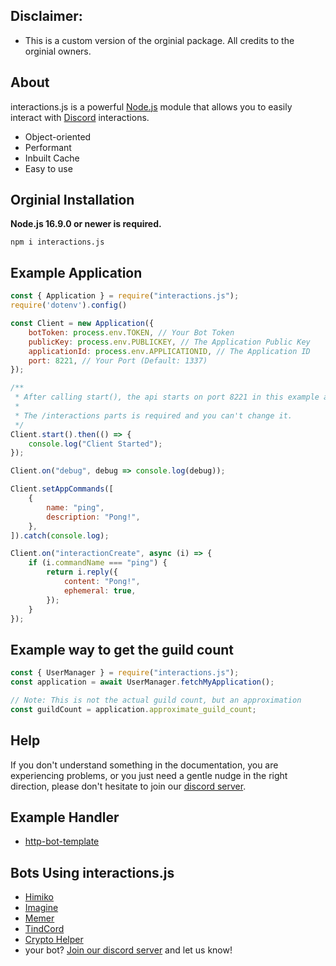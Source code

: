 ## Disclaimer:
- This is a custom version of the orginial package. All credits to the orginial owners.

## About

interactions.js is a powerful [Node.js](https://nodejs.org) module that allows you to easily interact with [Discord](https://discord.com/developers/docs/intro) interactions.

- Object-oriented
- Performant
- Inbuilt Cache
- Easy to use

## Orginial Installation

**Node.js 16.9.0 or newer is required.**

```sh-session
npm i interactions.js
```

## Example Application

```js
const { Application } = require("interactions.js");
require('dotenv').config()

const Client = new Application({
    botToken: process.env.TOKEN, // Your Bot Token
    publicKey: process.env.PUBLICKEY, // The Application Public Key
    applicationId: process.env.APPLICATIONID, // The Application ID
    port: 8221, // Your Port (Default: 1337)
});

/**
 * After calling start(), the api starts on port 8221 in this example and you need to set your application's interaction url to https://your-domain.com/interactions
 * 
 * The /interactions parts is required and you can't change it.
 */
Client.start().then(() => {
    console.log("Client Started");
});

Client.on("debug", debug => console.log(debug));

Client.setAppCommands([
    {
        name: "ping",
        description: "Pong!",
    },
]).catch(console.log);

Client.on("interactionCreate", async (i) => {
    if (i.commandName === "ping") {
        return i.reply({
            content: "Pong!",
            ephemeral: true,
        });
    }
});
```

## Example way to get the guild count
```js
const { UserManager } = require("interactions.js");
const application = await UserManager.fetchMyApplication();

// Note: This is not the actual guild count, but an approximation
const guildCount = application.approximate_guild_count;
```

## Help

If you don't understand something in the documentation, you are experiencing problems, or you just need a gentle
nudge in the right direction, please don't hesitate to join our [discord server](https://discord.gg/ZVERh35).

## Example Handler
- [http-bot-template](https://github.com/mezotv/http-bot-template)

## Bots Using interactions.js
- [Himiko](https://discord.com/api/oauth2/authorize?client_id=1008142696801648711&permissions=2147797056&scope=bot%20applications.commands)
- [Imagine](https://discord.com/api/oauth2/authorize?client_id=1039996075882336336&permissions=313344&scope=applications.commands%20bot)
- [Memer](https://discord.com/api/oauth2/authorize?client_id=927598798019108894&permissions=2147863616&scope=bot%20applications.commands)
- [TindCord](https://discord.com/api/oauth2/authorize?client_id=935185892719603713&permissions=137439332416&scope=bot%20applications.commands)
- [Crypto Helper](https://discord.com/api/oauth2/authorize?client_id=747050613656911892&permissions=0&scope=applications.commands%20bot)
- your bot? [Join our discord server](https://discord.gg/ZVERh35) and let us know!

